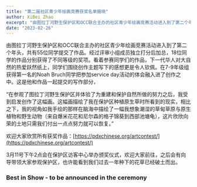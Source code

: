 ```yaml
---
title: "第二届社区青少年绘画竞赛获奖名单揭晓"
author: XiBei Zhao
excerpt: "由图拉丁河野生保护区和OCC联合主办的社区青少年绘画竞赛活动进入到了第二个年头，共有55位同学提交了作品。经过评审小组成员独立打分后加总，18位同学的作品分别获得了不同等级的奖项。看着参赛同学们的作品，下一代华人对大自然的热爱跃然纸上，同学们围绕创作主题写下的感想更是令人钦佩。"
date: "2023-02-26"
---
```


由图拉丁河野生保护区和OCC联合主办的社区青少年绘画竞赛活动进入到了第二个年头，共有55位同学提交了作品。经过评审小组成员独立打分后加总，18位同学的作品分别获得了不同等级的奖项。看着参赛同学们的作品，下一代华人对大自然的热爱跃然纸上，同学们围绕创作主题写下的感想更是令人钦佩。在7-9年级组获得第一名的Noah Bruch同学把参加service day活动的体会融入进了创作之中。这是他和作品一起提交的写作部分，

“在参观了图拉丁河野生保护区并体验了为重建和保护自然所做的努力之后，我受到启发创作了这幅画。这幅画描绘了我在保护区种植原生草时所看到的现实，相比之下，我的视角如我手绘的那样在脑海中描绘了一幅我想象潮湿的草甸草原与原生植物和野生动物（来自爆米花花和尼尔森的格子锦葵到西部池塘龟），这片欣欣向荣的土地只需我们付出一点点努力就可以恢复。”

欢迎大家欣赏所有获奖作品：[https://pdxchinese.org/artcontest/](https://pdxchinese.org/artcontest/)

3月11号下午2点会在保护区访客中心举办颁奖仪式，欢迎大家前往，之后会有向导带领大家参观保护区，也许能看到我们过去一年种下的花草已经破土而出。

### Best in Show -  to be announced in the ceremony
